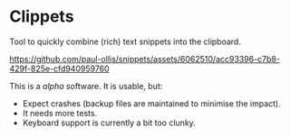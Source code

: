 # Clippets

Tool to quickly combine (rich) text snippets into the clipboard.

https://github.com/paul-ollis/snippets/assets/6062510/acc93396-c7b8-429f-825e-cfd940959760

This is a *alpha* software. It is usable, but:

- Expect crashes (backup files are maintained to minimise the impact).
- It needs more tests.
- Keyboard support is currently a bit too clunky.
